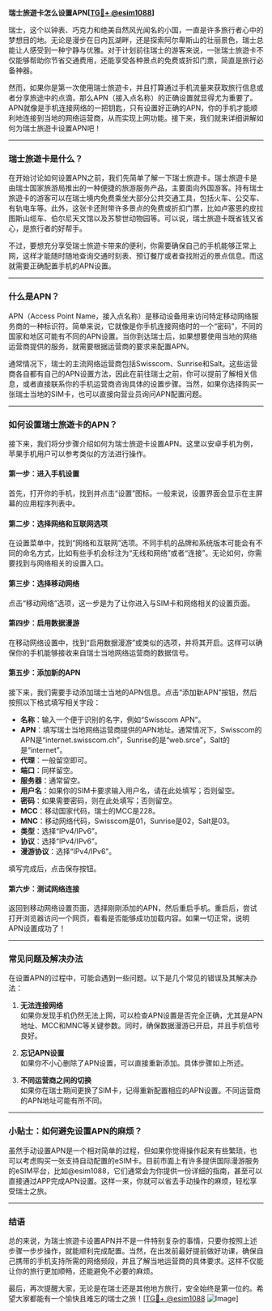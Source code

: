 **瑞士旅遊卡怎么设置APN[[TG💪+ @esim1088](https://t.me/s/esim1088)]**

瑞士，这个以钟表、巧克力和绝美自然风光闻名的小国，一直是许多旅行者心中的梦想目的地。无论是漫步在日内瓦湖畔，还是探索阿尔卑斯山的壮丽景色，瑞士总能让人感受到一种宁静与优雅。对于计划前往瑞士的游客来说，一张瑞士旅遊卡不仅能够帮助你节省交通费用，还能享受各种景点的免费或折扣门票，简直是旅行必备神器。

然而，如果你是第一次使用瑞士旅遊卡，并且打算通过手机流量来获取旅行信息或者分享旅途中的点滴，那么APN（接入点名称）的正确设置就显得尤为重要了。APN就像是手机连接网络的一把钥匙，只有设置好正确的APN，你的手机才能顺利地连接到当地的网络运营商，从而实现上网功能。接下来，我们就来详细讲解如何为瑞士旅遊卡设置APN吧！

---

### **瑞士旅遊卡是什么？**

在开始讨论如何设置APN之前，我们先简单了解一下瑞士旅遊卡。瑞士旅遊卡是由瑞士国家旅游局推出的一种便捷的旅游服务产品，主要面向外国游客。持有瑞士旅遊卡的游客可以在瑞士境内免费乘坐大部分公共交通工具，包括火车、公交车、有轨电车等。此外，这张卡还附带许多景点的免费或折扣门票，比如卢塞恩的皮拉图斯山缆车、伯尔尼天文馆以及苏黎世动物园等。可以说，瑞士旅遊卡既省钱又省心，是旅行者的好帮手。

不过，要想充分享受瑞士旅遊卡带来的便利，你需要确保自己的手机能够正常上网，这样才能随时随地查询交通时刻表、预订餐厅或者查找附近的景点信息。而这就需要正确配置手机的APN设置。

---

### **什么是APN？**

APN（Access Point Name，接入点名称）是移动设备用来访问特定移动网络服务商的一种标识符。简单来说，它就像是你手机连接网络时的一个“密码”，不同的国家和地区可能有不同的APN设置。当你到达瑞士后，如果想要使用当地的网络运营商提供的服务，就需要根据运营商的要求来配置APN。

通常情况下，瑞士的主流网络运营商包括Swisscom、Sunrise和Salt。这些运营商各自都有自己的APN设置方法，因此在前往瑞士之前，你可以提前了解相关信息，或者直接联系你的手机运营商咨询具体的设置步骤。当然，如果你选择购买一张瑞士当地的SIM卡，也可以直接向营业员询问APN配置问题。

---

### **如何设置瑞士旅遊卡的APN？**

接下来，我们将分步骤介绍如何为瑞士旅遊卡设置APN。这里以安卓手机为例，苹果手机用户可以参考类似的方法进行操作。

#### **第一步：进入手机设置**
首先，打开你的手机，找到并点击“设置”图标。一般来说，设置界面会显示在主屏幕的应用程序列表中。

#### **第二步：选择网络和互联网选项**
在设置菜单中，找到“网络和互联网”选项。不同手机的品牌和系统版本可能会有不同的命名方式，比如有些手机会标注为“无线和网络”或者“连接”。无论如何，你需要找到与网络相关的设置入口。

#### **第三步：选择移动网络**
点击“移动网络”选项，这一步是为了让你进入与SIM卡和网络相关的设置页面。

#### **第四步：启用数据漫游**
在移动网络设置中，找到“启用数据漫游”或类似的选项，并将其开启。这样可以确保你的手机能够接收来自瑞士当地网络运营商的数据信号。

#### **第五步：添加新的APN**
接下来，我们需要手动添加瑞士当地的APN信息。点击“添加新APN”按钮，然后按照以下格式填写相关字段：

- **名称**：输入一个便于识别的名字，例如“Swisscom APN”。
- **APN**：填写瑞士当地网络运营商提供的APN地址。通常情况下，Swisscom的APN是“internet.swisscom.ch”，Sunrise的是“web.srce”，Salt的是“internet”。
- **代理**：一般留空即可。
- **端口**：同样留空。
- **服务器**：通常留空。
- **用户名**：如果你的SIM卡要求输入用户名，请在此处填写；否则留空。
- **密码**：如果需要密码，则在此处填写；否则留空。
- **MCC**：移动国家代码，瑞士的MCC是228。
- **MNC**：移动网络代码，Swisscom是01，Sunrise是02，Salt是03。
- **类型**：选择“IPv4/IPv6”。
- **协议**：选择“IPv4/IPv6”。
- **漫游协议**：选择“IPv4/IPv6”。

填写完成后，点击保存按钮。

#### **第六步：测试网络连接**
返回到移动网络设置页面，选择刚刚添加的APN，然后重启手机。重启后，尝试打开浏览器访问一个网页，看看是否能够成功加载内容。如果一切正常，说明APN设置成功了！

---

### **常见问题及解决办法**

在设置APN的过程中，可能会遇到一些问题。以下是几个常见的错误及其解决办法：

1. **无法连接网络**  
   如果你发现手机仍然无法上网，可以检查APN设置是否完全正确，尤其是APN地址、MCC和MNC等关键参数。同时，确保数据漫游已开启，并且手机信号良好。

2. **忘记APN设置**  
   如果你不小心删除了APN设置，可以直接重新添加。具体步骤如上所述。

3. **不同运营商之间的切换**  
   如果你在瑞士期间更换了SIM卡，记得重新配置相应的APN设置。不同运营商的APN地址可能有所不同。

---

### **小贴士：如何避免设置APN的麻烦？**

虽然手动设置APN是一个相对简单的过程，但如果你觉得操作起来有些繁琐，也可以考虑购买一张支持自动配置的eSIM卡。目前市面上有许多提供国际漫游服务的eSIM平台，比如@esim1088，它们通常会为你提供一份详细的指南，甚至可以直接通过APP完成APN设置。这样一来，你就可以省去手动操作的麻烦，轻松享受瑞士之旅。

---

### **结语**

总的来说，为瑞士旅遊卡设置APN并不是一件特别复杂的事情，只要你按照上述步骤一步步操作，就能顺利完成配置。当然，在出发前最好提前做好功课，确保自己携带的手机支持所需的网络频段，并且了解当地运营商的具体要求。这样不仅能让你的旅行更加顺畅，还能避免不必要的麻烦。

最后，再次提醒大家，无论是在瑞士还是其他地方旅行，安全始终是第一位的。希望大家都能有一个愉快且难忘的瑞士之旅！[[TG💪+ @esim1088](https://t.me/s/esim1088) ![Image](https://i.postimg.cc/4NQfJmqS/Snipaste-2025-05-13-00-14-12.png)]